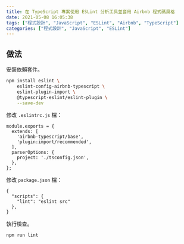 ```yaml
---
title: 在 TypeScript 專案使用 ESLint 分析工具並套用 Airbnb 程式碼風格
date: 2021-05-08 16:05:38
tags: ["程式設計", "JavaScript", "ESLint", "Airbnb", "TypeScript"]
categories: ["程式設計", "JavaScript", "ESLint"]
---
```


## 做法

安裝依賴套件。

```BASH
npm install eslint \
    eslint-config-airbnb-typescript \
    eslint-plugin-import \
    @typescript-eslint/eslint-plugin \
    --save-dev
```

修改 `.eslintrc.js` 檔：

```JS
module.exports = {
  extends: [
    'airbnb-typescript/base',
    'plugin:import/recommended',
  ],
  parserOptions: {
    project: './tsconfig.json',
  },
};
```

修改 `package.json` 檔：

```JS
{
  "scripts": {
    "lint": "eslint src"
  },
}
```

執行檢查。

```BASH
npm run lint
```
